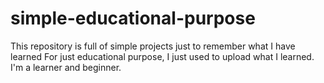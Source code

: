 # simple-educational-purpose
This repository is full of simple projects just to remember what I have learned
For just educational purpose, I just used to upload what I learned. I'm a learner and beginner.

